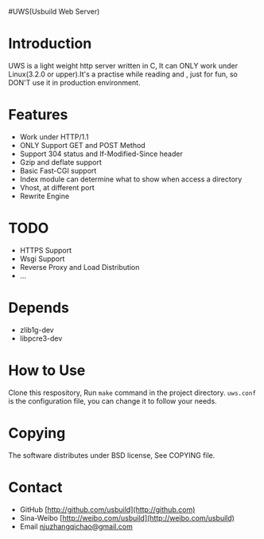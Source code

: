 #UWS(Usbuild Web Server)

Introduction
=================================================
UWS is a light weight http server written in C, It can ONLY work under Linux(3.2.0 or upper).It's a practise while reading <Advanced Programming in Unix Environment> and <Unix Net Programming>, just for fun, so DON'T use it in production environment.

Features
=================================================
* Work under HTTP/1.1
* ONLY Support GET and POST Method
* Support 304 status and If-Modified-Since header
* Gzip and deflate support
* Basic Fast-CGI support
* Index module can determine what to show when access a directory
* Vhost, at different port
* Rewrite Engine

TODO
================================================
* HTTPS Support
* Wsgi Support
* Reverse Proxy and Load Distribution
* ...

Depends
===============================================
* zlib1g-dev
* libpcre3-dev

How to Use
===============================================
Clone this respository, Run `make` command in the project directory. `uws.conf` is the configuration file, you can change it to follow your needs.

Copying
==============================================
The software distributes under BSD license, See COPYING file.

Contact
==============================================
* GitHub [http://github.com/usbuild](http://github.com)
* Sina-Weibo [http://weibo.com/usbuild](http://weibo.com/usbuild)
* Email [njuzhangqichao@gmail.com](mailto:njuzhangqichao@gmail.com)
